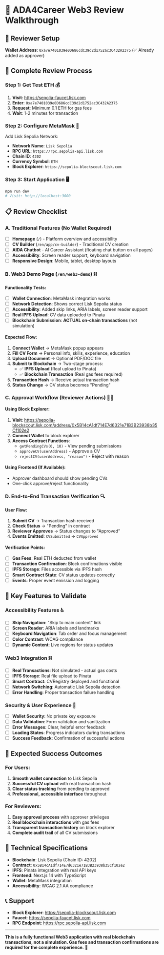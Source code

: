 # 🎯 ADA4Career Web3 Review Walkthrough

## 👤 **Reviewer Setup**
**Wallet Address**: `0xa7e7401039e0D686cdC39d2d1752ac3C432A2375` (✅ Already added as approver)

## 🚀 **Complete Review Process**

### **Step 1: Get Test ETH** 💰
1. **Visit**: https://sepolia-faucet.lisk.com
2. **Enter**: `0xa7e7401039e0D686cdC39d2d1752ac3C432A2375`
3. **Request**: Minimum 0.1 ETH for gas fees
4. **Wait**: 1-2 minutes for transaction

### **Step 2: Configure MetaMask** 🔧
Add Lisk Sepolia Network:
- **Network Name**: `Lisk Sepolia`
- **RPC URL**: `https://rpc.sepolia-api.lisk.com`
- **Chain ID**: `4202`
- **Currency Symbol**: `ETH`
- **Block Explorer**: `https://sepolia-blockscout.lisk.com`

### **Step 3: Start Application** 🖥️
```bash
npm run dev
# Visit: http://localhost:3000
```

## 📋 **Review Checklist**

### **A. Traditional Features** (No Wallet Required)
- [ ] **Homepage** (`/`) - Platform overview and accessibility
- [ ] **CV Builder** (`/en/app/cv-builder`) - Traditional CV creation
- [ ] **AIDA Chatbot** - AI Career Assistant (floating chat button on all pages)
- [ ] **Accessibility**: Screen reader support, keyboard navigation
- [ ] **Responsive Design**: Mobile, tablet, desktop layouts

### **B. Web3 Demo Page** (`/en/web3-demo`) ⛓️

#### **Functionality Tests:**
- [ ] **Wallet Connection**: MetaMask integration works
- [ ] **Network Detection**: Shows correct Lisk Sepolia status
- [ ] **Accessibility**: Added skip links, ARIA labels, screen reader support
- [ ] **Real IPFS Upload**: CV data uploaded to Pinata
- [ ] **Blockchain Submission**: **ACTUAL on-chain transactions** (not simulation)

#### **Expected Flow:**
1. **Connect Wallet** → MetaMask popup appears
2. **Fill CV Form** → Personal info, skills, experience, education
3. **Upload Document** → Optional PDF/DOC file
4. **Submit to Blockchain** → Two-stage process:
   - ✅ **IPFS Upload** (Real upload to Pinata)
   - ✅ **Blockchain Transaction** (Real gas fees required)
5. **Transaction Hash** → Receive actual transaction hash
6. **Status Change** → CV status becomes "Pending"

### **C. Approval Workflow** (Reviewer Actions) 👨‍💼

#### **Using Block Explorer:**
1. **Visit**: https://sepolia-blockscout.lisk.com/address/0x5B14cA1df714E7d6321e71B3B23938b35Cf102e2
2. **Connect Wallet** to block explorer
3. **Access Contract Functions**:
   - `getPendingCVs(0, 10)` - View pending submissions
   - `approveCV(userAddress)` - Approve a CV
   - `rejectCV(userAddress, "reason")` - Reject with reason

#### **Using Frontend** (If Available):
- Approver dashboard should show pending CVs
- One-click approve/reject functionality

### **D. End-to-End Transaction Verification** 🔍

#### **User Flow:**
1. **Submit CV** → Transaction hash received
2. **Check Status** → "Pending" in contract
3. **Reviewer Approves** → Status changes to "Approved"
4. **Events Emitted**: `CVSubmitted` → `CVApproved`

#### **Verification Points:**
- [ ] **Gas Fees**: Real ETH deducted from wallet
- [ ] **Transaction Confirmation**: Block confirmations visible
- [ ] **IPFS Storage**: Files accessible via IPFS hash
- [ ] **Smart Contract State**: CV status updates correctly
- [ ] **Events**: Proper event emission and logging

## 🎯 **Key Features to Validate**

### **Accessibility Features** ♿
- [ ] **Skip Navigation**: "Skip to main content" link
- [ ] **Screen Reader**: ARIA labels and landmarks
- [ ] **Keyboard Navigation**: Tab order and focus management
- [ ] **Color Contrast**: WCAG compliance
- [ ] **Dynamic Content**: Live regions for status updates

### **Web3 Integration** ⛓️
- [ ] **Real Transactions**: Not simulated - actual gas costs
- [ ] **IPFS Storage**: Real file upload to Pinata
- [ ] **Smart Contract**: CVRegistry deployed and functional
- [ ] **Network Switching**: Automatic Lisk Sepolia detection
- [ ] **Error Handling**: Proper transaction failure handling

### **Security & User Experience** 🔐
- [ ] **Wallet Security**: No private key exposure
- [ ] **Data Validation**: Form validation and sanitization
- [ ] **Error Messages**: Clear, helpful error feedback
- [ ] **Loading States**: Progress indicators during transactions
- [ ] **Success Feedback**: Confirmation of successful actions

## 🎉 **Expected Success Outcomes**

### **For Users:**
1. **Smooth wallet connection** to Lisk Sepolia
2. **Successful CV upload** with real transaction hash
3. **Clear status tracking** from pending to approved
4. **Professional, accessible interface** throughout

### **For Reviewers:**
1. **Easy approval process** with approver privileges
2. **Real blockchain interactions** with gas fees
3. **Transparent transaction history** on block explorer
4. **Complete audit trail** of all CV submissions

## 🔧 **Technical Specifications**

- **Blockchain**: Lisk Sepolia (Chain ID: 4202)
- **Contract**: `0x5B14cA1df714E7d6321e71B3B23938b35Cf102e2`
- **IPFS**: Pinata integration with real API keys
- **Frontend**: Next.js 14 with TypeScript
- **Wallet**: MetaMask integration
- **Accessibility**: WCAG 2.1 AA compliance

## 📞 **Support**

- **Block Explorer**: https://sepolia-blockscout.lisk.com
- **Faucet**: https://sepolia-faucet.lisk.com
- **RPC Endpoint**: https://rpc.sepolia-api.lisk.com

---

**This is a fully functional Web3 application with real blockchain transactions, not a simulation. Gas fees and transaction confirmations are required for the complete experience.** 🚀